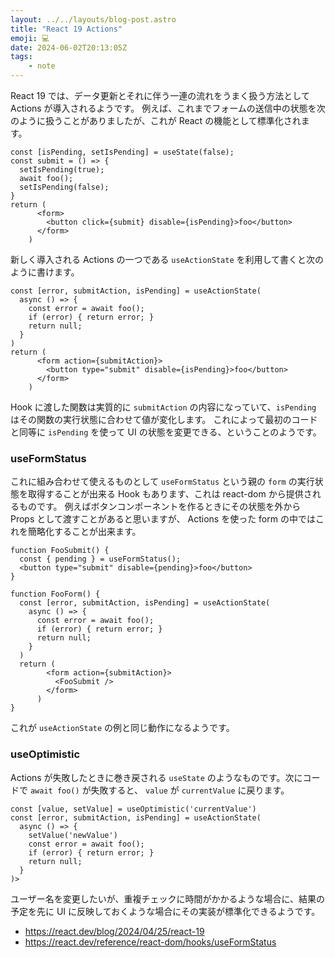 ```yaml
---
layout: ../../layouts/blog-post.astro
title: "React 19 Actions"
emoji: 💻
date: 2024-06-02T20:13:05Z
tags:
    - note
---
```


React 19 では、データ更新とそれに伴う一連の流れをうまく扱う方法として Actions が導入されるようです。
例えば、これまでフォームの送信中の状態を次のように扱うことがありましたが、これが React の機能として標準化されます。

```tsx
const [isPending, setIsPending] = useState(false);
const submit = () => {
  setIsPending(true);
  await foo();
  setIsPending(false);
}
return (
      <form>
        <button click={submit} disable={isPending}>foo</button>
      </form>
    )
```

新しく導入される Actions の一つである `useActionState` を利用して書くと次のように書けます。

```tsx
const [error, submitAction, isPending] = useActionState(
  async () => {
    const error = await foo();
    if (error) { return error; }
    return null;
  }
)
return (
      <form action={submitAction}>
        <button type="submit" disable={isPending}>foo</button>
      </form>
    )
```

Hook に渡した関数は実質的に `submitAction` の内容になっていて、`isPending` はその関数の実行状態に合わせて値が変化します。
これによって最初のコードと同等に `isPending` を使って UI の状態を変更できる、ということのようです。

### useFormStatus

これに組み合わせて使えるものとして `useFormStatus` という親の `form` の実行状態を取得することが出来る Hook もあります、これは react-dom から提供されるものです。
例えばボタンコンポーネントを作るときにその状態を外から Props として渡すことがあると思いますが、 Actions を使った form の中ではこれを簡略化することが出来ます。

```tsx
function FooSubmit() {
  const { pending } = useFormStatus();
  <button type="submit" disable={pending}>foo</button>
}

function FooForm() {
  const [error, submitAction, isPending] = useActionState(
    async () => {
      const error = await foo();
      if (error) { return error; }
      return null;
    }
  )
  return (
        <form action={submitAction}>
          <FooSubmit />
        </form>
      )
}
```

これが `useActionState` の例と同じ動作になるようです。

### useOptimistic

Actions が失敗したときに巻き戻される `useState` のようなものです。次にコードで `await foo()` が失敗すると、 `value` が `currentValue` に戻ります。

```tsx
const [value, setValue] = useOptimistic('currentValue')
const [error, submitAction, isPending] = useActionState(
  async () => {
    setValue('newValue')
    const error = await foo();
    if (error) { return error; }
    return null;
  }
)>
```

ユーザー名を変更したいが、重複チェックに時間がかかるような場合に、結果の予定を先に UI に反映しておくような場合にその実装が標準化できるようです。

- https://react.dev/blog/2024/04/25/react-19
- https://react.dev/reference/react-dom/hooks/useFormStatus